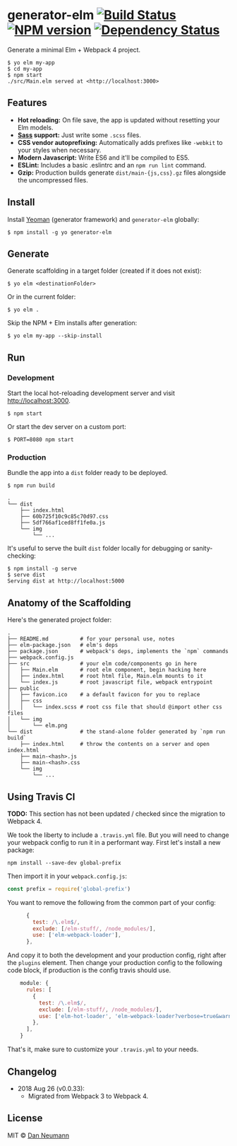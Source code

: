 # generator-elm [![Build Status](https://travis-ci.org/danneu/generator-elm.svg?branch=master)](https://travis-ci.org/danneu/generator-elm) [![NPM version](https://badge.fury.io/js/generator-elm.svg)](http://badge.fury.io/js/generator-elm) [![Dependency Status](https://david-dm.org/danneu/generator-elm.svg)](https://david-dm.org/danneu/generator-elm)

Generate a minimal Elm + Webpack 4 project.

```
$ yo elm my-app
$ cd my-app
$ npm start
./src/Main.elm served at <http://localhost:3000>
```

## Features

- **Hot reloading:** On file save, the app is updated without resetting
  your Elm models.
- **[Sass](http://sass-lang.com/) support:** Just write some `.scss` files.
- **CSS vendor autoprefixing:** Automatically adds prefixes like `-webkit` to your styles when necessary.
- **Modern Javascript:** Write ES6 and it'll be compiled to ES5.
- **ESLint:** Includes a basic .eslintrc and an `npm run lint` command.
- **Gzip:** Production builds generate `dist/main-{js,css}.gz` files alongside the uncompressed files.

## Install

Install [Yeoman][yeoman] (generator framework) and `generator-elm` globally:

    $ npm install -g yo generator-elm

[yeoman]: http://yeoman.io/

## Generate

Generate scaffolding in a target folder (created if it does not exist):

    $ yo elm <destinationFolder>

Or in the current folder:

    $ yo elm .

Skip the NPM + Elm installs after generation:

    $ yo elm my-app --skip-install

## Run

### Development

Start the local hot-reloading development server and
visit <http://localhost:3000>.

    $ npm start

Or start the dev server on a custom port:

    $ PORT=8080 npm start

### Production

Bundle the app into a `dist` folder ready to be deployed.

    $ npm run build

    .
    └── dist
        ├── index.html
        ├── 60b725f10c9c85c70d97.css
        ├── 5df766af1ced8ff1fe0a.js
        └── img
            └── ...

It's useful to serve the built `dist` folder locally for debugging
or sanity-checking:

    $ npm install -g serve
    $ serve dist
    Serving dist at http://localhost:5000

## Anatomy of the Scaffolding

Here's the generated project folder:

    .
    ├── README.md          # for your personal use, notes
    ├── elm-package.json   # elm's deps
    ├── package.json       # webpack's deps, implements the `npm` commands
    ├── webpack.config.js
    ├── src                # your elm code/components go in here
    │   ├── Main.elm       # root elm component, begin hacking here
    │   ├── index.html     # root html file, Main.elm mounts to it
    │   └── index.js       # root javascript file, webpack entrypoint
    ├── public
    │   ├── favicon.ico    # a default favicon for you to replace
    │   ├── css
    │   │   └── index.scss # root css file that should @import other css files
    │   └── img
    │       └── elm.png
    └── dist               # the stand-alone folder generated by `npm run build`
        ├── index.html     # throw the contents on a server and open index.html
        ├── main-<hash>.js
        ├── main-<hash>.css
        └── img
            └── ...

## Using Travis CI

**TODO:** This section has not been updated / checked since the migration to Webpack 4.

We took the liberty to include a `.travis.yml` file. But you will need to change your webpack config to run it in a performant way.
First let's install a new package:

```
npm install --save-dev global-prefix
```

Then import it in your `webpack.config.js`:

```js
const prefix = require('global-prefix')
```

You want to remove the following from the common part of your config:

```js
      {
        test: /\.elm$/,
        exclude: [/elm-stuff/, /node_modules/],
        use: ['elm-webpack-loader'],
      },
```

And copy it to both the development and your production config, right after the `plugins` element.
Then change your production config to the following code block, if production is the config travis should use.

```js
    module: {
      rules: [
        {
          test: /\.elm$/,
          exclude: [/elm-stuff/, /node_modules/],
          use: ['elm-hot-loader', 'elm-webpack-loader?verbose=true&warn=true&pathToMake=' + prefix + '/bin/elm-make'],
        },
      ],
    }
```

That's it, make sure to customize your `.travis.yml` to your needs.

## Changelog

- 2018 Aug 26 (v0.0.33):
  - Migrated from Webpack 3 to Webpack 4.

## License

MIT © [Dan Neumann](https://github.com/danneu)
